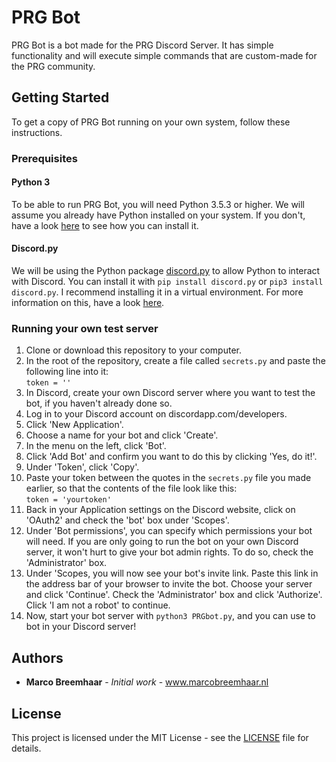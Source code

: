 # PRG Bot
PRG Bot is a bot made for the PRG Discord Server. It has simple functionality and will execute simple commands that are custom-made for the PRG community.

## Getting Started
To get a copy of PRG Bot running on your own system, follow these instructions.

### Prerequisites
#### Python 3
To be able to run PRG Bot, you will need Python 3.5.3 or higher. We will assume you already have Python installed on your system. If you don't, have a look [here](https://realpython.com/installing-python/) to see how you can install it.

#### Discord<span></span>.py
We will be using the Python package [discord.py](https://discordpy.readthedocs.io/) to allow Python to interact with Discord. You can install it with `pip install discord.py` or `pip3 install discord.py`. I recommend installing it in a virtual environment. For more information on this, have a look [here](https://docs.python.org/3/tutorial/venv.html).

### Running your own test server

1. Clone or download this repository to your computer.
2. In the root of the repository, create a file called `secrets.py` and paste the following line into it:<br>`token = ''`
3. In Discord, create your own Discord server where you want to test the bot, if you haven't already done so.
4. Log in to your Discord account on discordapp.com/developers.
5. Click 'New Application'.
6. Choose a name for your bot and click 'Create'.
7. In the menu on the left, click 'Bot'.
8. Click 'Add Bot' and confirm you want to do this by clicking 'Yes, do it!'.
9.  Under 'Token', click 'Copy'.
10. Paste your token between the quotes in the `secrets.py` file you made earlier, so that the contents of the file look like this:<br>```token = 'yourtoken'```
11. Back in your Application settings on the Discord website, click on 'OAuth2' and check the 'bot' box under 'Scopes'. 
12. Under 'Bot permissions', you can specify which permissions your bot will need. If you are only going to run the bot on your own Discord server, it won't hurt to give your bot admin rights. To do so, check the 'Administrator' box.
13. Under 'Scopes, you will now see your bot's invite link. Paste this link in the address bar of your browser to invite the bot. Choose your server and click 'Continue'. Check the 'Administrator' box and click 'Authorize'. Click 'I am not a robot' to continue.
14. Now, start your bot server with `python3 PRGbot.py`, and you can use to bot in your Discord server!

## Authors
- **Marco Breemhaar** - *Initial work* - www.marcobreemhaar.nl

## License
This project is licensed under the MIT License - see the [LICENSE](LICENSE) file for details.

